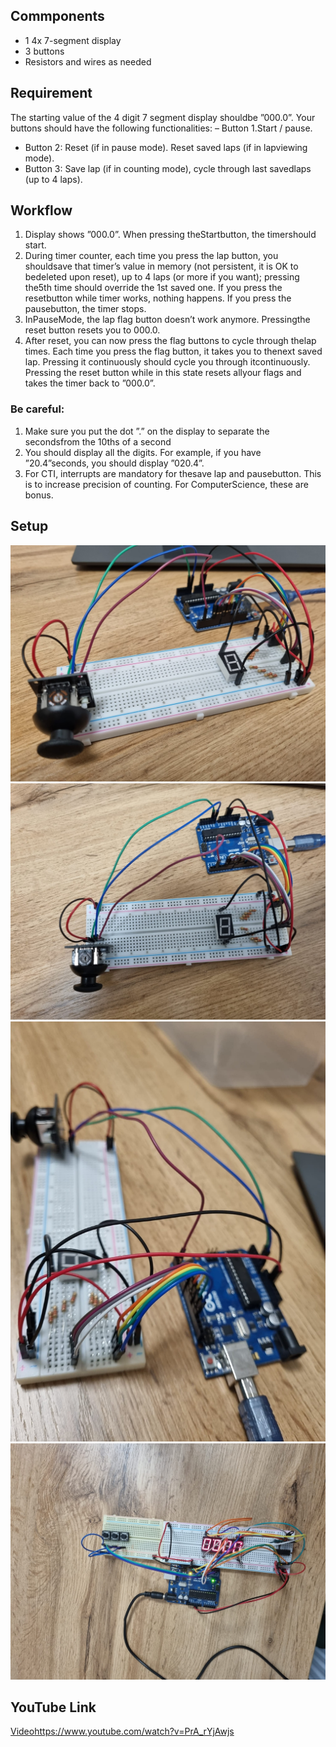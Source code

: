 ## Commponents
- 1 4x 7-segment display
- 3 buttons
- Resistors and wires as needed

## Requirement
The starting value of the 4 digit 7 segment display shouldbe ”000.0”.  Your buttons should have the following functionalities:
–  Button 1.Start / pause. 
-  Button 2:   Reset  (if  in  pause  mode).   Reset  saved  laps  (if  in  lapviewing mode).
-  Button 3:  Save lap (if in counting mode), cycle through last savedlaps (up to 4 laps).
## Workflow
1.  Display shows ”000.0”.  When pressing theStartbutton, the timershould start.
2.   During timer counter, each time you press the lap button, you shouldsave  that  timer’s  value  in  memory  (not  persistent,  it  is  OK  to  bedeleted upon reset), up to 4 laps (or more if you want); pressing the5th  time  should  override  the  1st  saved  one.   If  you  press  the  resetbutton while timer works, nothing happens.  If you press the pausebutton, the timer stops.
3.  InPauseMode, the lap flag button doesn’t work anymore.  Pressingthe reset button resets you to 000.0.
4.  After reset, you can now press the flag buttons to cycle through thelap times.  Each time you press the flag button, it takes you to thenext saved lap.  Pressing it continuously should cycle you through itcontinuously.  Pressing the reset button while in this state resets allyour flags and takes the timer back to ”000.0”.

### Be careful:
1.  Make sure you put the dot ”.” on the display to separate the secondsfrom the 10ths of a second
2.  You should display all the digits.  For example,  if you have ”20.4”seconds, you should display ”020.4”.
3.  For  CTI,  interrupts  are  mandatory  for  thesave  lap  and  pausebutton.   This  is  to  increase  precision  of  counting.   For  ComputerScience, these are bonus.


## Setup
![first photo](1.jpg)
![second photo](2.jpg)
![third photo](3.jpg)
![fourth photo](4.jpg)


## YouTube Link
 [Video](https://www.youtube.com/watch?v=PrA_rYjAwjs)https://www.youtube.com/watch?v=PrA_rYjAwjs
